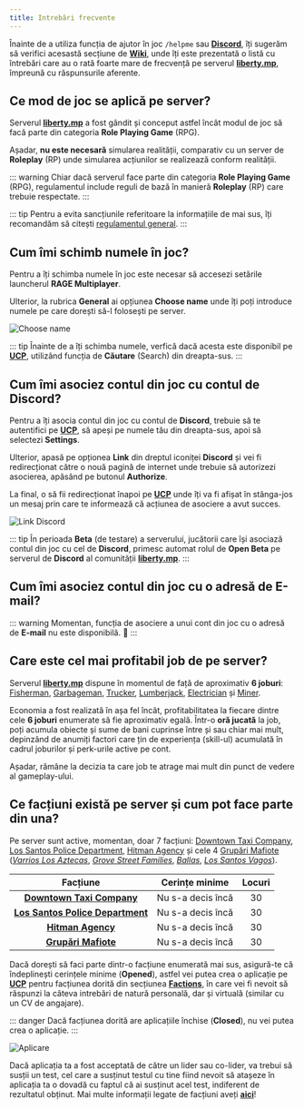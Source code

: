 ```yaml
---
title: Intrebări frecvente
---
```


Înainte de a utiliza funcția de ajutor în joc `/helpme` sau [**Discord**](https://liberty.mp/discord), îți sugerăm să verifici acesastă secțiune de [**Wiki**](https://wiki.liberty.mp), unde îți este prezentată o listă cu întrebări care au o rată foarte mare de frecvență pe serverul [**liberty.mp**](https://liberty.mp), împreună cu răspunsurile aferente.

## Ce mod de joc se aplică pe server?

Serverul [**liberty.mp**](https://ucp.liberty.mp/) a fost gândit și conceput astfel încât modul de joc să facă parte din categoria **Role Playing Game** (RPG).

Așadar, **nu este necesară** simularea realității, comparativ cu un server de **Roleplay** (RP) unde simularea acțiunilor se realizează conform realității.
 
::: warning
Chiar dacă serverul face parte din categoria **Role Playing Game** (RPG), regulamentul include reguli de bază în manieră **Roleplay** (RP) care trebuie respectate.
::: 

::: tip
Pentru a evita sancțiunile referitoare la informațiile de mai sus, îți recomandăm să citești [regulamentul general](https://ucp.liberty.mp/forums/post/4/reply/2).
::: 

## Cum îmi schimb numele în joc?

Pentru a îți schimba numele în joc este necesar să accesezi setările launcherul **RAGE Multiplayer**.

Ulterior, la rubrica **General** ai opțiunea **Choose name** unde îți poți introduce numele pe care dorești să-l folosești pe server.

<Image src="https://i.imgur.com/2m0U8hn.gif" alt="Choose name" />

::: tip
Înainte de a îți schimba numele, verfică dacă acesta este disponibil pe [**UCP**](https://ucp.liberty.mp/), utilizând funcția de **Căutare** (Search) din dreapta-sus.
:::

## Cum îmi asociez contul din joc cu contul de Discord?

Pentru a îți asocia contul din joc cu contul de **Discord**, trebuie să te autentifici pe [**UCP**](https://ucp.liberty.mp/), să apeși pe numele tău din dreapta-sus, apoi să selectezi **Settings**. 

Ulterior, apasă pe opționea **Link** din dreptul iconiței **Discord** și vei fi redirecționat către o nouă pagină de internet unde trebuie să autorizezi asocierea, apăsând pe butonul **Authorize**. 

La final, o să fii redirecționat înapoi pe [**UCP**](https://ucp.liberty.mp/) unde îți va fi afișat în stânga-jos un mesaj prin care te informează că acțiunea de asociere a avut succes. 

<Image src="https://i.imgur.com/cn2tW1u.gif" alt="Link Discord" />

::: tip
În perioada **Beta** (de testare) a serverului, jucătorii care își asociază contul din joc cu cel de **Discord**, primesc automat rolul de **Open Beta** pe serverul de **Discord** al comunității [**liberty.mp**](https://liberty.mp/discord).
::: 

## Cum îmi asociez contul din joc cu o adresă de E-mail?

::: warning
Momentan, funcția de asociere a unui cont din joc cu o adresă de **E-mail** nu este disponibilă. :slightly_frowning_face: 
:::

## Care este cel mai profitabil job de pe server?

Serverul [**liberty.mp**](https://ucp.liberty.mp/) dispune în momentul de față de aproximativ **6 joburi**: [Fisherman](./jobs/fisherman), [Garbageman](./jobs/garbageman), [Trucker](./jobs/trucker), [Lumberjack](./jobs/lumberjack), [Electrician](./jobs/electrician) și [Miner](./jobs/miner). 

Economia a fost realizată în așa fel încât, profitabilitatea la fiecare dintre cele **6 joburi** enumerate să fie aproximativ egală. Într-o **oră jucată** la job, poți acumula obiecte și sume de bani cuprinse între <Dinero :amount="1000" /> și <Dinero :amount="1500" /> sau chiar mai mult, depinzând de anumiți factori care țin de experiența (skill-ul) acumulată în cadrul joburilor și perk-urile active pe cont.

Așadar, rămâne la decizia ta care job te atrage mai mult din punct de vedere al gameplay-ului. 

## Ce facțiuni există pe server și cum pot face parte din una?

Pe server sunt active, momentan, doar 7 facțiuni: [Downtown Taxi Company](./factions/taxi.md), [Los Santos Police Department](./factions/lspd.md), [Hitman Agency](./factions/hitman.md) și cele 4 [Grupări Mafiote](./factions/gangs.md) ([_Varrios Los Aztecas_](./factions/gangs.md#varrios-los-aztecas), [_Grove Street Families_](./factions/gangs.md#grove-street-families), [_Ballas_](./factions/gangs.md#ballas), [_Los Santos Vagos_](./factions/gangs.md#los-santos-vagos)).


| Facțiune   | Cerințe minime |  Locuri |
| :-----------: | :-----------: | :-----------: |
| [**Downtown Taxi Company**](./factions/taxi.md) | Nu s-a decis încă | 30 |
| [**Los Santos Police Department**](./factions/lspd.md) | Nu s-a decis încă | 30 |
| [**Hitman Agency**](./factions/hitman.md) | Nu s-a decis încă | 30 |
| [**Grupări Mafiote**](./factions/gangs.md) | Nu s-a decis încă | 30 |

Dacă dorești să faci parte dintr-o facțiune enumerată mai sus, asigură-te că îndeplinești cerințele minime (**Opened**), astfel vei putea crea o aplicație pe [**UCP**](https://ucp.liberty.mp/) pentru facțiunea dorită din secțiunea [**Factions**](https://ucp.liberty.mp/factions), în care vei fi nevoit să răspunzi la câteva intrebări de natură personală, dar și virtuală (similar cu un CV de angajare).

::: danger
   Dacă facțiunea dorită are aplicațiile închise (**Closed**), nu vei putea crea o aplicație.
:::

<Image src="https://i.imgur.com/w6JQmSb.gif" alt="Aplicare" />

Dacă aplicația ta a fost acceptată de către un lider sau co-lider, va trebui să susții un test, cel care a susținut testul cu tine fiind nevoit să atașeze în aplicația ta o dovadă cu faptul că ai susținut acel test, indiferent de rezultatul obținut. Mai multe informații legate de facțiuni aveți [**aici**](./factions/)!
